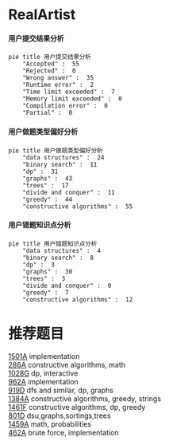 # RealArtist

<!-- tabs:start -->



#### **用户提交结果分析**

```mermaid
pie title 用户提交结果分析
    "Accepted" :  55
    "Rejected" :  0
    "Wrong answer" :  35
    "Runtime error" :  2
    "Time limit exceeded" :  7
    "Memory limit exceeded" :  0
    "Compilation error" :  0
    "Partial" :  0
```

#### **用户做题类型偏好分析**

```mermaid
pie title 用户做题类型偏好分析
    "data structures" :  24
    "binary search" :  11
    "dp" :  31
    "graphs" :  43
    "trees" :  17
    "divide and conquer" :  11
    "greedy" :  44
    "constructive algorithms" :  55
```
#### **用户错题知识点分析**

```mermaid
pie title 用户错题知识点分析
    "data structures" :  4
    "binary search" :  8
    "dp" :  3
    "graphs" :  30
    "trees" :  3
    "divide and conquer" :  0
    "greedy" :  7
    "constructive algorithms" :  12
```



<!-- tabs:end -->
# 推荐题目
[1501A](https://codeforces.com/contest/1501/problem/A)		implementation		  
[286A](https://codeforces.com/contest/286/problem/A)		constructive algorithms,
                        math		  
[1028G](https://codeforces.com/contest/1028/problem/G)		dp,
                        interactive		  
[962A](https://codeforces.com/contest/962/problem/A)		implementation		  
[919D](https://codeforces.com/contest/919/problem/D)		dfs and similar,
                        dp,
                        graphs		  
[1384A](https://codeforces.com/contest/1384/problem/A)		constructive algorithms,
                        greedy,
                        strings		  
[1461F](https://codeforces.com/contest/1461/problem/F)		constructive algorithms,
                        dp,
                        greedy		  
[801D](https://codeforces.com/contest/801/problem/D)		dsu,graphs,sortings,trees		  
[1459A](https://codeforces.com/contest/1459/problem/A)		math,
                        probabilities		  
[462A](https://codeforces.com/contest/462/problem/A)		brute force,
                        implementation		  
